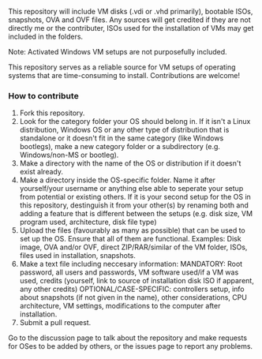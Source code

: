 This repository will include VM disks (.vdi or .vhd primarily), bootable ISOs, snapshots, OVA and OVF files.
Any sources will get credited if they are not directly me or the contributer, ISOs used for the installation of VMs may get included in the folders.

Note: Activated Windows VM setups are not purposefully included.

This repository serves as a reliable source for VM setups of operating systems that are time-consuming to install. Contributions are welcome!

### How to contribute
1. Fork this repository.
2. Look for the category folder your OS should belong in. If it isn't a Linux distribution, Windows OS or any other type of distribution that is standalone or it doesn't fit in the same category (like Windows bootlegs), make a new category folder or a subdirectory (e.g. Windows/non-MS or bootleg).
3. Make a directory with the name of the OS or distribution if it doesn't exist already.
4. Make a directory inside the OS-specific folder. Name it after yourself/your username or anything else able to seperate your setup from potential or existing others. If it is your second setup for the OS in this repository, destinguish it from your other(s) by renaming both and adding a feature that is different between the setups (e.g. disk size, VM program used, architecture, disk file type)
5. Upload the files (favourably as many as possible) that can be used to set up the OS. Ensure that all of them are functional. Examples:
Disk image, OVA and/or OVF, direct ZIP/RAR/similar of the VM folder, ISOs, files used in installation, snapshots.
6. Make a text file including neccesary information:
MANDATORY: Root password, all users and passwords, VM software used/if a VM was used, credits (yourself, link to source of installation disk ISO if apparent, any other credits)
OPTIONAL/CASE-SPECIFIC: controllers setup, info about snapshots (if not given in the name), other considerations, CPU architecture, VM settings, modifications to the computer after installation.
7. Submit a pull request.

Go to the discussion page to talk about the repository and make requests for OSes to be added by others, or the issues page to report any problems.
